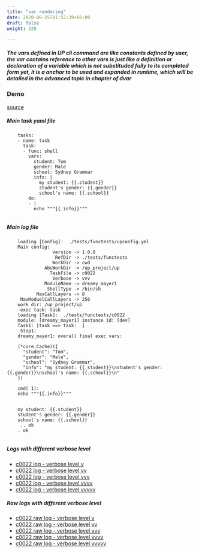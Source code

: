 ```yaml
---
title: "var rendering"
date: 2020-06-25T01:55:39+66:00
draft: false
weight: 320

---
```


##### The vars defined in UP cli command are like constants defined by user, the var contains reference to other vars is just like a definition or declaration of a variable which is not substituded fully to its completed form yet, it is a anchor to be used and expanded in runtime, which will be detailed in the advanced topic in chapter of dvar


### Demo








[source](https://github.com/upcmd/up/blob/master/tests/functests/c0022.yml)

##### Main task yaml file
```
    tasks:
    - name: task
      task:
      - func: shell
        vars:
          student: Tom
          gender: Male
          school: Sydney Grammar
          info: |
            my student: {{.student}}
            student's gender: {{.gender}}
            school's name: {{.school}}
        do:
        - |
          echo """{{.info}}"""
    
```
##### Main log file
```
    loading [Config]:  ./tests/functests/upconfig.yml
    Main config:
                 Version -> 1.0.0
                  RefDir -> ./tests/functests
                 WorkDir -> cwd
              AbsWorkDir -> /up_project/up
                TaskFile -> c0022
                 Verbose -> vvv
              ModuleName -> dreamy_mayer1
               ShellType -> /bin/sh
           MaxCallLayers -> 8
     MaxModuelCallLayers -> 256
    work dir: /up_project/up
    -exec task: task
    loading [Task]:  ./tests/functests/c0022
    module: [dreamy_mayer1] instance id: [dev]
    Task1: [task ==> task:  ]
    -Step1:
    dreamy_mayer1: overall final exec vars:
    
    (*core.Cache)({
      "student": "Tom",
      "gender": "Male",
      "school": "Sydney Grammar",
      "info": "my student: {{.student}}\nstudent's gender: {{.gender}}\nschool's name: {{.school}}\n"
    })
    
    cmd( 1):
    echo """{{.info}}"""
    
    
    my student: {{.student}}
    student's gender: {{.gender}}
    school's name: {{.school}}
     .. ok
    . ok
    
```


##### Logs with different verbose level
* [c0022 log - verbose level v](../../logs/c0022_v)
* [c0022 log - verbose level vv](../../logs/c0022_vv)
* [c0022 log - verbose level vvv](../../logs/c0022_vvvv)
* [c0022 log - verbose level vvvv](../../logs/c0022_vvvv)
* [c0022 log - verbose level vvvvv](../../logs/c0022_vvvvv)

##### Raw logs with different verbose level
* [c0022 raw log - verbose level v](../../reflogs/c0022_v.log)
* [c0022 raw log - verbose level vv](../../reflogs/c0022_vv.log)
* [c0022 raw log - verbose level vvv](../../reflogs/c0022_vvv.log)
* [c0022 raw log - verbose level vvvv](../../reflogs/c0022_vvvv.log)
* [c0022 raw log - verbose level vvvvv](../../reflogs/c0022_vvvvv.log)







